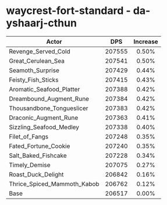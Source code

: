 # waycrest-fort-standard - da-yshaarj-cthun
| Actor | DPS | Increase |
|---|:---:|:---:|
|Revenge_Served_Cold|207555|0.50%|
|Great_Cerulean_Sea|207541|0.50%|
|Seamoth_Surprise|207429|0.44%|
|Feisty_Fish_Sticks|207415|0.43%|
|Aromatic_Seafood_Platter|207388|0.42%|
|Dreambound_Augment_Rune|207384|0.42%|
|Thousandbone_Tongueslicer|207383|0.42%|
|Draconic_Augment_Rune|207363|0.41%|
|Sizzling_Seafood_Medley|207338|0.40%|
|Filet_of_Fangs|207248|0.35%|
|Fated_Fortune_Cookie|207240|0.35%|
|Salt_Baked_Fishcake|207228|0.34%|
|Timely_Demise|207075|0.27%|
|Roast_Duck_Delight|206842|0.16%|
|Thrice_Spiced_Mammoth_Kabob|206762|0.12%|
|Base|206517|0.00%|
